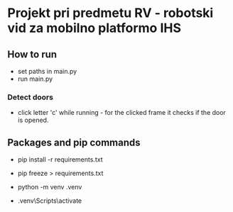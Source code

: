 # Projekt pri predmetu RV - robotski vid za mobilno platformo IHS

## How to run
- set paths in main.py
- run main.py

### Detect doors
- click letter 'c' while running - for the clicked frame it checks if the door is opened.

## Packages and pip commands
- pip install -r requirements.txt
- pip freeze > requirements.txt

- python -m venv .venv
- .venv\Scripts\activate


